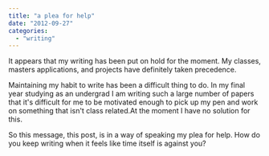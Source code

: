 ```yaml
---
title: "a plea for help"
date: "2012-09-27"
categories: 
  - "writing"
---
```


It appears that my writing has been put on hold for the moment. My classes, masters applications, and projects have definitely taken precedence.

Maintaining my habit to write has been a difficult thing to do. In my final year studying as an undergrad I am writing such a large number of papers that it's difficult for me to be motivated enough to pick up my pen and work on something that isn't class related.At the moment I have no solution for this.

So this message, this post, is in a way of speaking my plea for help. How do you keep writing when it feels like time itself is against you?
